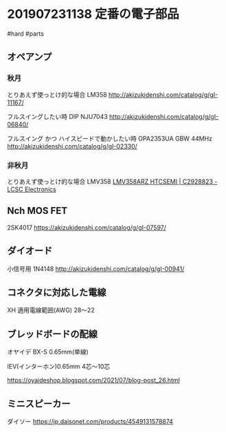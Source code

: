 # 201907231138 定番の電子部品

#hard #parts

## オペアンプ

### 秋月
とりあえず使っとけ的な場合 LM358
<http://akizukidenshi.com/catalog/g/gI-11167/>

フルスイングしたい時 DIP NJU7043
<http://akizukidenshi.com/catalog/g/gI-06840/>

フルスイング かつ ハイスピードで動かしたい時 OPA2353UA GBW 44MHz
<http://akizukidenshi.com/catalog/g/gI-02330/>

### 非秋月
とりあえず使っとけ的な場合 LMV358 
[LMV358ARZ HTCSEMI | C2928823 - LCSC Electronics](https://www.lcsc.com/product-detail/Operational-Amplifier_HTCSEMI-LMV358ARZ_C2928823.html)
## Nch MOS FET

2SK4017
<https://akizukidenshi.com/catalog/g/gI-07597/>

## ダイオード

小信号用 1N4148
<http://akizukidenshi.com/catalog/g/gI-00941/>

## コネクタに対応した電線

XH
 適用電線範囲(AWG) 28～22

## ブレッドボードの配線

オヤイデ
BX-S 0.65mm(単線)

IEV(インターホン)0.65mm 4芯～10芯

<https://oyaideshop.blogspot.com/2021/07/blog-post_26.html>


## ミニスピーカー
ダイソー
https://jp.daisonet.com/products/4549131578874
